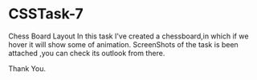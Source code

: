 # CSSTask-7
Chess Board Layout
In this task I've created a chessboard,in which 
if we hover it will show some of animation.
ScreenShots of the task is been attached ,you can check its outlook from there.

Thank You.

